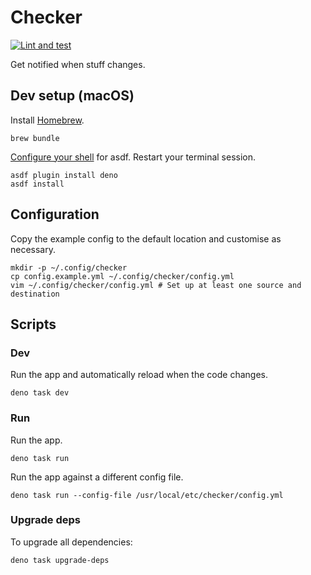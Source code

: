 # Checker

[![Lint and test](https://github.com/cameronmurphy/checker/actions/workflows/lint-and-test.yml/badge.svg)](https://github.com/cameronmurphy/checker/actions/workflows/lint-and-test.yml)

Get notified when stuff changes.

## Dev setup (macOS)

Install [Homebrew](https://brew.sh).

```shell
brew bundle
```

[Configure your shell](https://asdf-vm.com/guide/getting-started.html#_3-install-asdf) for asdf. Restart your terminal session.

```shell
asdf plugin install deno
asdf install
```

## Configuration

Copy the example config to the default location and customise as necessary.

```shell
mkdir -p ~/.config/checker
cp config.example.yml ~/.config/checker/config.yml
vim ~/.config/checker/config.yml # Set up at least one source and destination
```

## Scripts

### Dev

Run the app and automatically reload when the code changes.

```shell
deno task dev
```

### Run

Run the app.

```shell
deno task run
```

Run the app against a different config file.

```shell
deno task run --config-file /usr/local/etc/checker/config.yml
```

### Upgrade deps

To upgrade all dependencies:

```shell
deno task upgrade-deps
```
